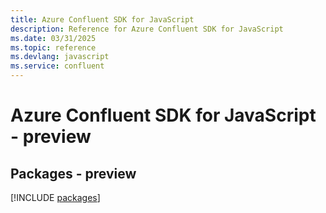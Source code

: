 ```yaml
---
title: Azure Confluent SDK for JavaScript
description: Reference for Azure Confluent SDK for JavaScript
ms.date: 03/31/2025
ms.topic: reference
ms.devlang: javascript
ms.service: confluent
---
```

# Azure Confluent SDK for JavaScript - preview
## Packages - preview
[!INCLUDE [packages](confluent-index.md)]